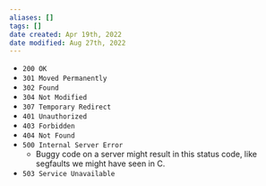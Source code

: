 ```yaml
---
aliases: []
tags: []
date created: Apr 19th, 2022
date modified: Aug 27th, 2022
---
```

- `200 OK`
- `301 Moved Permanently`
- `302 Found`
- `304 Not Modified`
- `307 Temporary Redirect`
- `401 Unauthorized`
- `403 Forbidden`
- `404 Not Found`
- `500 Internal Server Error`
    - Buggy code on a server might result in this status code, like segfaults we might have seen in C.
- `503 Service Unavailable`  
